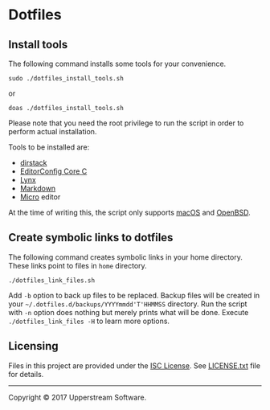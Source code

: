 # Dotfiles

## Install tools

The following command installs some tools for your convenience.

    sudo ./dotfiles_install_tools.sh

or

    doas ./dotfiles_install_tools.sh

Please note that you need the root privilege to run the script in order to perform actual installation.

Tools to be installed are:

* [dirstack][]
* [EditorConfig Core C][]
* [Lynx][]
* [Markdown][]
* [Micro][] editor


At the time of writing this, the script only supports [macOS][] and [OpenBSD][].

[dirstack]: https://bitbucket.org/upperstream/dirstack "upperstream / dirstack   &mdash; Bitbucket"
[EditorConfig Core C]: https://github.com/editorconfig/editorconfig-core-c
[Lynx]: http://lynx.invisible-island.net/ "LYNX &ndash; The Text Web-Browser"
[macOS]: https://www.apple.com/lae/macos/high-sierra/ "macOS High Sierra - Apple"
[Markdown]: https://daringfireball.net/projects/markdown/ "Daring Fireball: Markdown"
[Micro]: https://micro-editor.github.io/ "Micro - Home"
[OpenBSD]: https://www.openbsd.org/ "OpenBSD"


## Create symbolic links to dotfiles

The following command creates symbolic links in your home directory.  These links point to files in `home` directory.

    ./dotfiles_link_files.sh

Add `-b` option to back up files to be replaced.  Backup files will be created in your `~/.dotfiles.d/backups/YYYYmmdd'T'HHMMSS` directory.
Run the script with `-n` option does nothing but merely prints what will be done.
Execute `./dotfiles_link_files -H` to learn more options.


## Licensing

Files in this project are provided under the [ISC License][].
See [LICENSE.txt](LICENSE.txt) file for details.

[ISC License]: http://www.isc.org/downloads/software-support-policy/isc-license

- - -

Copyright &copy; 2017 Upperstream Software.
